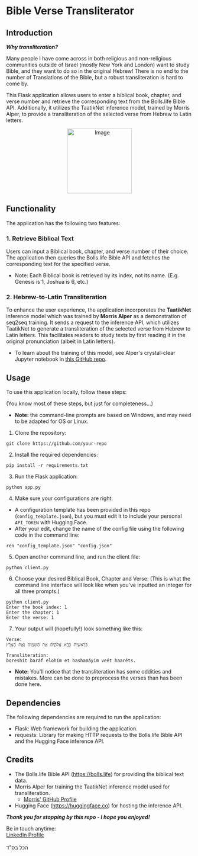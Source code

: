 # Bible Verse Transliterator

## Introduction
***Why transliteration?***

Many people I have come across in both religious and non-religious communities outside of Israel (mostly New York and London) want to study Bible, and they want to do so in the original Hebrew!
There is no end to the number of Translations of the Bible, but a robust transliteration is hard to come by.

This Flask application allows users to enter a biblical book, chapter, and verse number and retrieve the corresponding text from the Bolls.life Bible API. Additionally, it utilizes the TaatikNet inference model, trained by Morris Alper, to provide a transliteration of the selected verse from Hebrew to Latin letters.

<div align="center">
    <img src="https://joelmhoffman.files.wordpress.com/2009/12/hebrew-transliteration.png" alt="Image" height="175">
</div>

## Functionality
The application has the following two features:

### 1. Retrieve Biblical Text
Users can input a Biblical book, chapter, and verse number of their choice. The application then queries the Bolls.life Bible API and fetches the corresponding text for the specified verse.
* Note: Each Biblical book is retrieved by its index, not its name. (E.g. Genesis is 1, Joshua is 6, etc.)

### 2. Hebrew-to-Latin Transliteration
To enhance the user experience, the application incorporates the **TaatikNet** inference model which was trained by **Morris Alper** as a demonstration of seq2seq training. It sends a request to the inference API, which utilizes TaatikNet to generate a transliteration of the selected verse from Hebrew to Latin letters.
This facilitates readers to study texts by first reading it in the original pronunciation (albeit in Latin letters).
* To learn about the training of this model, see Alper's crystal-clear Jupyter notebook in [this GitHub repo](https://github.com/morrisalp/taatiknet).
## Usage
To use this application locally, follow these steps:

(You know most of these steps, but just for completeness...)
* **Note:** the command-line prompts are based on Windows, and may need to be adapted for OS or Linux.

1. Clone the repository:
```
git clone https://github.com/your-repo
```
2. Install the required dependencies:
```commandline
pip install -r requirements.txt
```

3. Run the Flask application:
```commandline
python app.py
```

4. Make sure your configurations are right:
* A configuration template has been provided in this repo (`config_template.json`), but you must edit it to include your personal `API_TOKEN` with Hugging Face.
* After your edit, change the name of the config file using the following code in the command line:
```commandline
ren "config_template.json" "config.json"
```

5. Open another command line, and run the client file:
```commandline
python client.py
```
6. Choose your desired Biblical Book, Chapter and Verse:
   (This is what the command line interface will look like when you've inputted an integer for all three prompts.)
```commandline
python client.py
Enter the book index: 1
Enter the chapter: 1
Enter the verse: 1
```

7. Your output will (hopefully!) look something like this:
```commandline
Verse:
בְּרֵאשִׁ֖ית בָּרָ֣א אֱלֹהִ֑ים אֵ֥ת הַשָּׁמַ֖יִם וְאֵ֥ת הָאָֽרֶץ

Transliteration:
boreshít baráf elohím et hashamáyim veét haaréts.
```
* **Note:** You'll notice that the transliteration has some oddities and mistakes. More can be done to preprocess the verses than has been done here.

## Dependencies
The following dependencies are required to run the application:

- Flask: Web framework for building the application.
- requests: Library for making HTTP requests to the Bolls.life Bible API and the Hugging Face inference API.

## Credits
- The Bolls.life Bible API (https://bolls.life) for providing the biblical text data.
- Morris Alper for training the TaatikNet inference model used for transliteration.
  - [Morris' GitHub Profile](https://github.com/morrisalp)
- Hugging Face (https://huggingface.co) for hosting the inference API.

***Thank you for stopping by this repo - I hope you enjoyed!***


Be in touch anytime:<br> 
[LinkedIn Profile](www.linkedin.com/in/yabrams)
<br><br>
הכל בס"ד